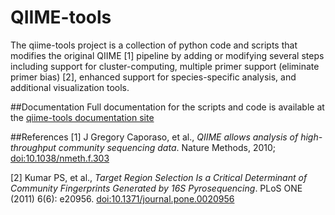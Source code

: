 # QIIME-tools

The qiime-tools project is a collection of python code and scripts that modifies the
original QIIME [1] pipeline by adding or modifying several steps including support for cluster-computing, multiple primer support (eliminate primer bias) [2], enhanced support for species-specific analysis, and additional visualization tools.


##Documentation
Full documentation for the scripts and code is available at the [qiime-tools documentation site](http://qiime-tools.readthedocs.org)

##References
[1] J Gregory Caporaso, et al., *QIIME allows analysis of high-throughput community sequencing data*. Nature Methods, 2010; [doi:10.1038/nmeth.f.303](http://dx.doi.org/10.1038/nmeth.f.303)

[2] Kumar PS, et al., *Target Region Selection Is a Critical Determinant of Community Fingerprints Generated by 16S Pyrosequencing*. PLoS ONE (2011) 6(6): e20956. [doi:10.1371/journal.pone.0020956](http://dx.doi.org/10.1371/journal.pone.0020956)

